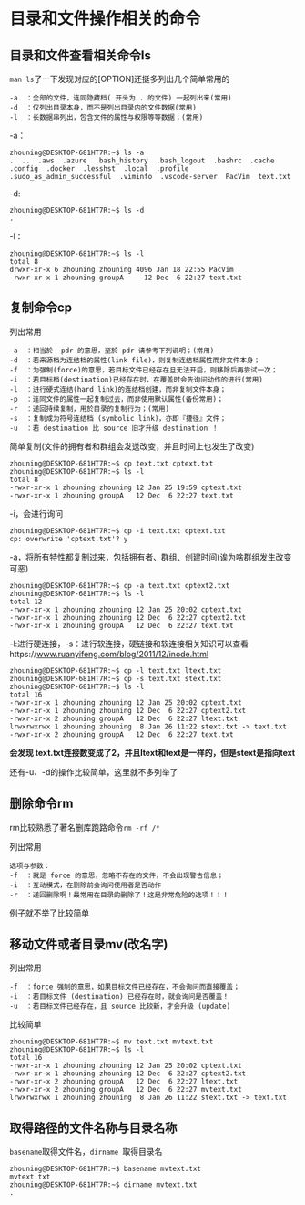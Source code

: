 # 目录和文件操作相关的命令

## 目录和文件查看相关命令ls

`man ls`了一下发现对应的[OPTION]还挺多列出几个简单常用的

```
-a  ：全部的文件，连同隐藏档( 开头为 . 的文件) 一起列出来(常用)
-d  ：仅列出目录本身，而不是列出目录内的文件数据(常用)
-l  ：长数据串列出，包含文件的属性与权限等等数据；(常用)
```

-a：

```
zhouning@DESKTOP-681HT7R:~$ ls -a
.  ..  .aws  .azure  .bash_history  .bash_logout  .bashrc  .cache  .config  .docker  .lesshst  .local  .profile  .sudo_as_admin_successful  .viminfo  .vscode-server  PacVim  text.txt
```

-d:

```
zhouning@DESKTOP-681HT7R:~$ ls -d
.
```

-l：

```
zhouning@DESKTOP-681HT7R:~$ ls -l
total 8
drwxr-xr-x 6 zhouning zhouning 4096 Jan 18 22:55 PacVim
-rwxr-xr-x 1 zhouning groupA     12 Dec  6 22:27 text.txt
```

## 复制命令cp

列出常用

```
-a  ：相当於 -pdr 的意思，至於 pdr 请参考下列说明；(常用)
-d  ：若来源档为连结档的属性(link file)，则复制连结档属性而非文件本身；
-f  ：为强制(force)的意思，若目标文件已经存在且无法开启，则移除后再尝试一次；
-i  ：若目标档(destination)已经存在时，在覆盖时会先询问动作的进行(常用)
-l  ：进行硬式连结(hard link)的连结档创建，而非复制文件本身；
-p  ：连同文件的属性一起复制过去，而非使用默认属性(备份常用)；
-r  ：递回持续复制，用於目录的复制行为；(常用)
-s  ：复制成为符号连结档 (symbolic link)，亦即『捷径』文件；
-u  ：若 destination 比 source 旧才升级 destination ！
```

简单复制(文件的拥有者和群组会发送改变，并且时间上也发生了改变)

```
zhouning@DESKTOP-681HT7R:~$ cp text.txt cptext.txt
zhouning@DESKTOP-681HT7R:~$ ls -l
total 8
-rwxr-xr-x 1 zhouning zhouning 12 Jan 25 19:59 cptext.txt
-rwxr-xr-x 1 zhouning groupA   12 Dec  6 22:27 text.txt
```

-i，会进行询问

```
zhouning@DESKTOP-681HT7R:~$ cp -i text.txt cptext.txt
cp: overwrite 'cptext.txt'? y
```

-a，将所有特性都复制过来，包括拥有者、群组、创建时间(诶为啥群组发生改变可恶)

```
zhouning@DESKTOP-681HT7R:~$ cp -a text.txt cptext2.txt
zhouning@DESKTOP-681HT7R:~$ ls -l
total 12
-rwxr-xr-x 1 zhouning zhouning 12 Jan 25 20:02 cptext.txt
-rwxr-xr-x 1 zhouning zhouning 12 Dec  6 22:27 cptext2.txt
-rwxr-xr-x 1 zhouning groupA   12 Dec  6 22:27 text.txt
```

-l:进行硬连接，-s：进行软连接，硬链接和软连接相关知识可以查看https://www.ruanyifeng.com/blog/2011/12/inode.html

```
zhouning@DESKTOP-681HT7R:~$ cp -l text.txt ltext.txt
zhouning@DESKTOP-681HT7R:~$ cp -s text.txt stext.txt
zhouning@DESKTOP-681HT7R:~$ ls -l
total 16
-rwxr-xr-x 1 zhouning zhouning 12 Jan 25 20:02 cptext.txt
-rwxr-xr-x 1 zhouning zhouning 12 Dec  6 22:27 cptext2.txt
-rwxr-xr-x 2 zhouning groupA   12 Dec  6 22:27 ltext.txt
lrwxrwxrwx 1 zhouning zhouning  8 Jan 26 11:22 stext.txt -> text.txt
-rwxr-xr-x 2 zhouning groupA   12 Dec  6 22:27 text.txt
```

**会发现 text.txt连接数变成了2，并且ltext和text是一样的，但是stext是指向text**

还有-u、-d的操作比较简单，这里就不多列举了

## 删除命令rm

rm比较熟悉了著名删库跑路命令`rm -rf /*`

列出常用

```
选项与参数：
-f  ：就是 force 的意思，忽略不存在的文件，不会出现警告信息；
-i  ：互动模式，在删除前会询问使用者是否动作
-r  ：递回删除啊！最常用在目录的删除了！这是非常危险的选项！！！
```

例子就不举了比较简单

## 移动文件或者目录mv(改名字)

列出常用

```
-f  ：force 强制的意思，如果目标文件已经存在，不会询问而直接覆盖；
-i  ：若目标文件 (destination) 已经存在时，就会询问是否覆盖！
-u  ：若目标文件已经存在，且 source 比较新，才会升级 (update)
```

比较简单

```shell
zhouning@DESKTOP-681HT7R:~$ mv text.txt mvtext.txt
zhouning@DESKTOP-681HT7R:~$ ls -l
total 16
-rwxr-xr-x 1 zhouning zhouning 12 Jan 25 20:02 cptext.txt
-rwxr-xr-x 1 zhouning zhouning 12 Dec  6 22:27 cptext2.txt
-rwxr-xr-x 2 zhouning groupA   12 Dec  6 22:27 ltext.txt
-rwxr-xr-x 2 zhouning groupA   12 Dec  6 22:27 mvtext.txt
lrwxrwxrwx 1 zhouning zhouning  8 Jan 26 11:22 stext.txt -> text.txt
```

## 取得路径的文件名称与目录名称

`basename`取得文件名，`dirname `取得目录名

```
zhouning@DESKTOP-681HT7R:~$ basename mvtext.txt
mvtext.txt
zhouning@DESKTOP-681HT7R:~$ dirname mvtext.txt
.
```

